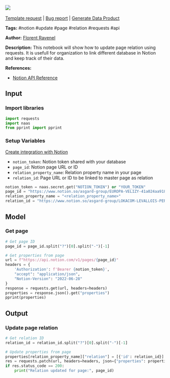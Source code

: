 <a href="https://app.naas.ai/user-redirect/naas/downloader?url=https://raw.githubusercontent.com/jupyter-naas/awesome-notebooks/master/Notion/Notion_Update_page_relation.ipynb" target="_parent"><img src="https://naasai-public.s3.eu-west-3.amazonaws.com/open_in_naas.svg"/></a><br><br><a href="https://github.com/jupyter-naas/awesome-notebooks/issues/new?assignees=&labels=&template=template-request.md&title=Tool+-+Action+of+the+notebook+">Template request</a> | <a href="https://github.com/jupyter-naas/awesome-notebooks/issues/new?assignees=&labels=bug&template=bug_report.md&title=Notion+-+Update+page+relation:+Error+short+description">Bug report</a> | <a href="https://app.naas.ai/user-redirect/naas/downloader?url=https://raw.githubusercontent.com/jupyter-naas/awesome-notebooks/master/Naas/Naas_Start_data_product.ipynb" target="_parent">Generate Data Product</a>

**Tags:** #notion #update #page #relation #requests #api

**Author:** [Florent Ravenel](https://linkedin.com/in/florent-ravenel)

**Description:** This notebook will show how to update page relation using requests. It is usefull for organization to link different database in Notion and keep track of their data.

**References:**
- [Notion API Reference](https://developers.notion.com/reference/page-property-values#relation)

## Input

### Import libraries


```python
import requests
import naas
from pprint import pprint
```

### Setup Variables
[Create integration with Notion](https://developers.notion.com/docs/create-a-notion-integration)
- `notion_token`: Notion token shared with your database
- `page_id`: Notion page URL or ID
- `relation_property_name`: Relation property name in your page
- `relation_id`: Page URL or ID to be linked to master page as relation


```python
notion_token = naas.secret.get("NOTION_TOKEN") or "YOUR_TOKEN"
page_id = "https://www.notion.so/asgard-group/EUROPA-VELIZY-41a024aa918347648d63f531736ca141?pvs=4"
relation_property_name = "<relation_property_name>"
relation_id = "https://www.notion.so/asgard-group/LOKACOM-LEVALLOIS-PERRET-b2f91c6a5d32404997bb0232713400d7?pvs=4"
```

## Model

### Get page


```python
# Get page ID
page_id = page_id.split("?")[0].split("-")[-1]

# Get properties from page
url = f"https://api.notion.com/v1/pages/{page_id}"
headers = {
    'Authorization': f'Bearer {notion_token}',
    "accept": "application/json",
    "Notion-Version": "2022-06-28"
}
response = requests.get(url, headers=headers)
properties = response.json().get("properties")
pprint(properties)
```

## Output

### Update page relation


```python
# Get relation ID
relation_id = relation_id.split("?")[0].split("-")[-1]

# Update properties from page
properties[relation_property_name]["relation"] = [{'id': relation_id}]
res = requests.patch(url, headers=headers, json={"properties": properties})
if res.status_code == 200:
    print("Relation updated for page:", page_id)
```
